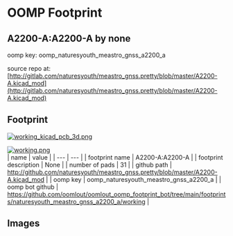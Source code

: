 # OOMP Footprint  
## A2200-A:A2200-A  by none  
  
oomp key: oomp_naturesyouth_meastro_gnss_a2200_a  
  
source repo at: [http://gitlab.com/naturesyouth/meastro_gnss.pretty/blob/master/A2200-A.kicad_mod](http://gitlab.com/naturesyouth/meastro_gnss.pretty/blob/master/A2200-A.kicad_mod)  
## Footprint  
  
[![working_kicad_pcb_3d.png](working_kicad_pcb_3d_600.png)](working_kicad_pcb_3d.png)  
  
[![working.png](working_600.png)](working.png)  
| name | value | 
| --- | --- | 
| footprint name | A2200-A:A2200-A | 
| footprint description | None | 
| number of pads | 31 | 
| github path | http://github.com/naturesyouth/meastro_gnss.pretty/blob/master/A2200-A.kicad_mod | 
| oomp key | oomp_naturesyouth_meastro_gnss_a2200_a | 
| oomp bot github | https://github.com/oomlout/oomlout_oomp_footprint_bot/tree/main/footprints/naturesyouth_meastro_gnss_a2200_a/working | 
## Images  
